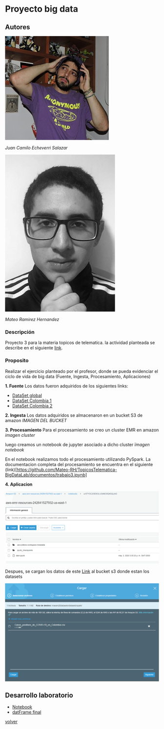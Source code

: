 # Proyecto big data

## Autores
![fantasma](https://raw.githubusercontent.com/Mateo-RH/TopicosTelematica-BigDataLab/master/imagenes/trabajo3/sexyFantasma.jpg)

_Juan Camilo Echeverri Salazar_

![RH](https://raw.githubusercontent.com/Mateo-RH/TopicosTelematica-BigDataLab/master/imagenes/trabajo3/matejobs.jpg)

_Mateo Ramirez Hernandez_

### Descripción

Proyecto 3 para la materia topicos de telematica.
la actividad planteada se describe en el siguiente [link](https://github.com/st0263eafit/bigdata/blob/master/trabajo3-spark-covid19.md).

### Proposito 

Realizar el ejercicio planteado por el profesor, donde se pueda evidenciar el ciclo de vida de big data (Fuente, Ingesta, Procesamiento, Aplicaciones)

**1. Fuente** Los datos fueron adquiridos de los siguientes links: 
 
 * [DataSet global](https://data.humdata.org/dataset/novel-coronavirus-2019-ncov-cases) 
 * [DataSet Colombia 1](https://data.humdata.org/dataset/positive-cases-of-covid-19-in-colombia) 
 * [DataSet Colombia 2](https://www.ins.gov.co/Paginas/Inicio.aspx)
 
**2. Ingesta** 
Los datos adquiridos se almacenaron en un bucket S3 de amazon
*IMAGEN DEL BUCKET*

**3. Procesamiento** 
Para el procesamiento se creo un cluster EMR en amazon
*imagen cluster*

luego creamos un notebook de jupyter asociado a dicho cluster
*ïmagen notebook*

En el notebook realizamos todo el procesamiento utilizando PySpark.
La documentacion completa del procesamiento se encuentra en el siguiente (link)[https://github.com/Mateo-RH/TopicosTelematica-BigDataLab/documentos/trabajo3.ipynb]

**4. Aplicacion**

![2.creoNotebookS3.PNG](https://github.com/Mateo-RH/TopicosTelematica-BigDataLab/blob/master/imagenes/lab4/2.creoNotebookS3.PNG?raw=true)

Despues, se cargan los datos de este [Link](https://www.datos.gov.co/Salud-y-Protecci-n-Social/Casos-positivos-de-COVID-19-en-Colombia/gt2j-8ykr/data) al bucket s3 donde estan los datasets

![1.cargoDatosS3.PNG](https://github.com/Mateo-RH/TopicosTelematica-BigDataLab/blob/master/imagenes/lab4/1.cargoDatosS3.PNG?raw=true)


## Desarrollo laboratorio

* [Notebook](https://github.com/Mateo-RH/TopicosTelematica-BigDataLab/blob/master/documentos/lab4.ipynb)
* [datFrame final](https://github.com/Mateo-RH/TopicosTelematica-BigDataLab/blob/master/documentos/lab4.csv)


[volver](index.md)
